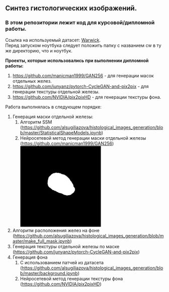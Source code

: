 ## Синтез гистологических изображений.  
### В этом репозитории лежит код для курсовой/дипломной работы.  
Ссылка на используемый датасет: [Warwick](https://livecsmsu-my.sharepoint.com/personal/dsorokin_live_cs_msu_ru/_layouts/15/onedrive.aspx?id=%2Fpersonal%2Fdsorokin%5Flive%5Fcs%5Fmsu%5Fru%2FDocuments%2FHistology%20synthesis%2Fcw%2Ezip&parent=%2Fpersonal%2Fdsorokin%5Flive%5Fcs%5Fmsu%5Fru%2FDocuments%2FHistology%20synthesis&ga=1).  
Перед запуском ноутбука следует положить папку с названием cw в ту же директорию, что и ноутбук. 

**Проекты, которые использовались при выполнении дипломной работы:**
1. https://github.com/manicman1999/GAN256 - для генерации масок отдельных желез.
2. https://github.com/junyanz/pytorch-CycleGAN-and-pix2pix - для генерации текстуры отдельной железы.
3. https://github.com/NVIDIA/pix2pixHD - для генерации текстуры фона.


Работа выполнялась в следующем порядке:
1. Генерация маски отдельной железы:
    1. Алгоритм SSM (https://github.com/alsugiliazova/histological_images_generation/blob/master/StatisticalShapeModels.ipynb)
    2. Нейросетевой метод генерации маски отдельной железы (https://github.com/manicman1999/GAN256)
    ![Иллюстрация к проекту](https://github.com/alsugiliazova/histological_images_generation/blob/master/images/masks_gan/gan_img_32.jpg)
2. Алгоритм расположения желез на фоне (https://github.com/alsugiliazova/histological_images_generation/blob/master/make_full_mask.ipynb)
3. Генерация текстуры отдельной железы по маске (https://github.com/junyanz/pytorch-CycleGAN-and-pix2pix)
4. Генерация фона
    1. С использованием патчей из датасета (https://github.com/alsugiliazova/histological_images_generation/blob/master/background.ipynb)
    2. Нейросетевой метод генерации текстуры фона (https://github.com/NVIDIA/pix2pixHD)
